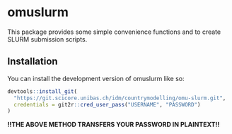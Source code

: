 # omuslurm

This package provides some simple convenience functions and to create SLURM
submission scripts.

## Installation

You can install the development version of omuslurm like so:

``` r
devtools::install_git(
  "https://git.scicore.unibas.ch/idm/countrymodelling/omu-slurm.git",
  credentials = git2r::cred_user_pass("USERNAME", "PASSWORD")
)
```
**!!THE ABOVE METHOD TRANSFERS YOUR PASSWORD IN PLAINTEXT!!**
